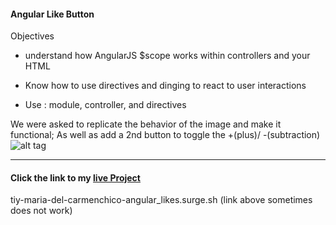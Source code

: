 

#### Angular Like Button

Objectives
* understand how AngularJS $scope works within controllers and your HTML
* Know how to use directives and dinging to react to user interactions

* Use : module, controller, and directives



We were asked to replicate the behavior of the image and make it functional; As well as add a 2nd button to toggle the +(plus)/ -(subtraction)
![alt tag](https://tiy-learn-content.s3.amazonaws.com/8dbfc646-likes.gif)
 - - - -

#### Click the link to my [live Project](tiy-maria-del-carmenchico-angular_likes.surge.sh)

tiy-maria-del-carmenchico-angular_likes.surge.sh  (link above sometimes does not work)
